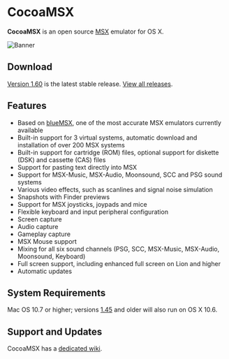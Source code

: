 CocoaMSX
========

**CocoaMSX** is an open source [MSX](http://en.wikipedia.org/wiki/MSX) emulator for OS X. 

![Banner](http://i.imgur.com/9oarsE5.png "Screenshot")

Download
--------

[Version 1.60](https://github.com/CocoaMSX/CocoaMSX/releases/v1.60) is the latest stable release. [View all releases](https://github.com/CocoaMSX/CocoaMSX/releases).

Features
--------

* Based on [blueMSX](http://www.bluemsx.com/), one of the most accurate MSX emulators currently available
* Built-in support for 3 virtual systems, automatic download and installation of over 200 MSX systems
* Built-in support for cartridge (ROM) files, optional support for diskette (DSK) and cassette (CAS) files
* Support for pasting text directly into MSX
* Support for MSX-Music, MSX-Audio, Moonsound, SCC and PSG sound systems
* Various video effects, such as scanlines and signal noise simulation
* Snapshots with Finder previews
* Support for MSX joysticks, joypads and mice
* Flexible keyboard and input peripheral configuration
* Screen capture
* Audio capture
* Gameplay capture
* MSX Mouse support
* Mixing for all six sound channels (PSG, SCC, MSX-Music, MSX-Audio, Moonsound, Keyboard)
* Full screen support, including enhanced full screen on Lion and higher
* Automatic updates

System Requirements
-------------------

Mac OS 10.7 or higher; versions [1.45](https://github.com/CocoaMSX/CocoaMSX/releases/v1.45) and older will also run on OS X 10.6.

Support and Updates
-------------------

CocoaMSX has a [dedicated wiki](https://github.com/CocoaMSX/CocoaMSX/wiki).
